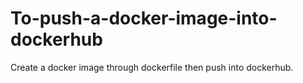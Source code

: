 # To-push-a-docker-image-into-dockerhub
Create a docker image through dockerfile then push into dockerhub.
